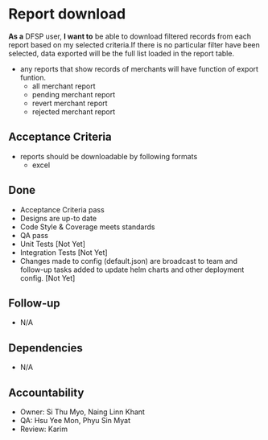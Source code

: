# Report download

**As a** DFSP user, **I want to** be able to download filtered records from each report based on my selected criteria.If there is no particular filter have been selected, data exported will be the full list loaded in the report table.

* any reports that show records of merchants will have function of export funtion.
  * all merchant report
  * pending merchant report
  * revert merchant report
  * rejected merchant report

## Acceptance Criteria

* reports should be downloadable by following formats
  * excel


## Done
 * Acceptance Criteria pass 
 * Designs are up-to date 
 * Code Style & Coverage meets standards 
 * QA pass 
 * Unit Tests [Not Yet]
 * Integration Tests [Not Yet] 
 * Changes made to config (default.json) are broadcast to team and follow-up tasks added to update helm charts and other deployment config. [Not Yet]


## Follow-up 
 * N/A 
  

## Dependencies
 * N/A 

  
## Accountability
 * Owner: Si Thu Myo, Naing Linn Khant
 * QA: Hsu Yee Mon, Phyu Sin Myat  
 * Review: Karim